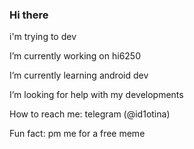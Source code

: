 ### Hi there 
i'm trying to dev
<!--
**iGOR121/iGOR121** is a ✨ _special_ ✨ repository because its `README.md` (this file) appears on your GitHub profile.
 
- 💬 Ask me about ...
- 😄 Pronouns: ...
-->
I’m currently working on hi6250

I’m currently learning android dev
<!-- I’m looking to collaborate on making buildable kernel for xiaomi toco
-->
I’m looking for help with my developments

How to reach me: telegram (@id1otina)

Fun fact: pm me for a free meme

